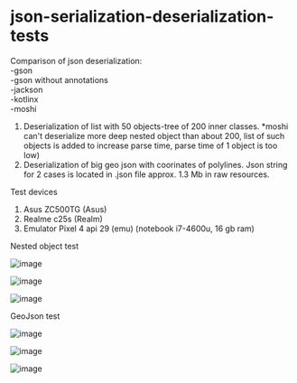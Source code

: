 # json-serialization-deserialization-tests

Comparison of json deserialization:
  <br />-gson
  <br />-gson without annotations
  <br />-jackson 
  <br />-kotlinx
  <br />-moshi 
  
  1) Deserialization of list with 50 objects-tree of 200 inner classes. 
   *moshi can't deserialize more deep nested object than about 200, list of such objects is added to increase parse time, parse time of 1 object is too low)
  3) Deserialization of big geo json with coorinates of polylines.
  Json string for 2 cases is located in .json file approx. 1.3 Mb in raw resources.

  Test devices
  1) Asus ZC500TG (Asus)
  2) Realme c25s (Realm)
  3) Emulator Pixel 4 api 29 (emu) (notebook i7-4600u, 16 gb ram)

Nested object test 

![image](https://user-images.githubusercontent.com/18057056/190845720-da8a6b94-213b-4ce8-8512-af884018df19.png)

![image](https://user-images.githubusercontent.com/18057056/190845738-d1fd8736-93bf-48d6-ae5d-cd0bdad4bc6f.png)

![image](https://user-images.githubusercontent.com/18057056/190845796-ace2196c-3fea-4776-95d0-956f6eae5f45.png)

GeoJson test

![image](https://user-images.githubusercontent.com/18057056/190845823-96def309-1a52-45e8-a74d-b976520eee8c.png)

![image](https://user-images.githubusercontent.com/18057056/190845836-3965a5f5-d5d7-4fb8-a10c-23e0a47092fc.png)

![image](https://user-images.githubusercontent.com/18057056/190845849-9e00c145-ef7a-4ebd-aefd-21e2f7e5d268.png)
